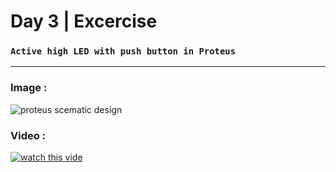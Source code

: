 # Day 3 | Excercise

### `Active high LED with push button in Proteus`

---

### Image :

![proteus scematic design](/rana/day3/active_high.png)

### Video :

[![watch this vide](/rana/day3/activeHigh.png)](/rana/day3/activeHigh.mp4)
